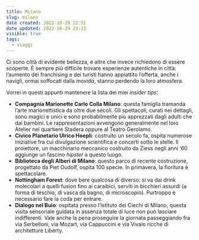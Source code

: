 ```yaml
---
title: Milano
slug: milano
date created: 2022-10-29 22:51
date updated: 2022-10-29 23:13
visible: true
tags:
  - viaggi
---
```


Ci sono città di evidente bellezza, e altre che invece richiedono di essere scoperte. È sempre più difficile trovare esperienze autentiche in città: l’aumento dei franchising e dei turisti hanno appiattito l’offerta, anche i navigli, ormai soffocati dalla _movida_, stanno perdendo la loro atmosfera.

Vorrei in questi appunti mantenere la lista dei miei _insider tips_:

- **Compagnia Marionette Carlo Colla Milano**: questa famiglia tramanda l’arte marionettistica da oltre due secoli. Gli spettacoli, curati nei dettagli, sono magici e unici e sono probabilmente più apprezzati dagli adulti che dai bambini. Le rappresentazioni avvengono generalmente nel loro Atelier nel quartiere Stadera oppure al Teatro Gerolamo.
- **Civico Planetario Ulrico Hoepli**: costruito un secolo fa, ospita numerose iniziative fra cui divulgazione scientifica e concerti sotto le stelle. Il proiettore, un macchinario meccanico costruito da Ziess negli anni ‘60 aggiunge un fascino _hipster_ a questo luogo.
- **Biblioteca degli Alberi di Milano**: questo parco di recente costruzione, progettato da Piet Oudolf, ospita 100 specie. In primavera, la fioritura è spettacolare.
- **Nottingham Forest**: dove bere qualcosa di diverso: si va dai drink molecolari a quelli fusion fino ai caraibici, serviti in bicchieri assurdi (a forma di teschio, di vasca da bagno, di microscopio). Purtroppo è necessario fare la coda per entrare.
- **Dialogo nel Buio**: ospitata presso l’Istituto dei Ciechi di Milano, questa visita sensoriale guidata in assenza totale di luce non può lasciare indifferenti. Vale anche la pena proseguire la giornata passeggiando fra via Serbelloni, via Mozart, via Cappuccini e via Vivaio ricche di architetture Liberty.
